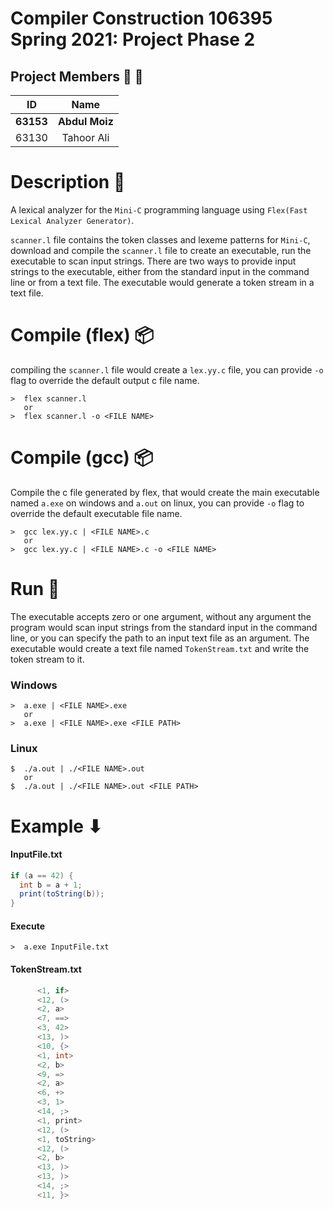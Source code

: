 # Compiler Construction 106395 Spring 2021: Project Phase 2

## Project Members 👨 👩

|    ID     |      Name      |
| :-------: | :------------: |
| **63153** | **Abdul Moiz** |
|   63130   |   Tahoor Ali   |

# Description 🔰

A lexical analyzer for the `Mini-C` programming language using `Flex(Fast Lexical Analyzer Generator)`.

`scanner.l` file contains the token classes and lexeme patterns for `Mini-C`, download and compile the `scanner.l` file to create an executable, run the executable to scan input strings. There are two ways to provide input strings to the executable, either from the standard input in the command line or from a text file. The executable would generate a token stream in a text file.

# Compile (flex) 📦

compiling the `scanner.l` file would create a `lex.yy.c` file, you can provide `-o` flag to override the default output c file name.

```
>  flex scanner.l
   or
>  flex scanner.l -o <FILE NAME>
```

# Compile (gcc) 📦

Compile the c file generated by flex, that would create the main executable named `a.exe` on windows and `a.out` on linux, you can provide `-o` flag to override the default executable file name.

```
>  gcc lex.yy.c | <FILE NAME>.c
   or
>  gcc lex.yy.c | <FILE NAME>.c -o <FILE NAME>
```

# Run 🔁

The executable accepts zero or one argument, without any argument the program would scan input strings from the standard input in the command line, or you can specify the path to an input text file as an argument. The executable would create a text file named `TokenStream.txt` and write the token stream to it.

### Windows

```
>  a.exe | <FILE NAME>.exe
   or
>  a.exe | <FILE NAME>.exe <FILE PATH>
```

### Linux

```
$  ./a.out | ./<FILE NAME>.out
   or
$  ./a.out | ./<FILE NAME>.out <FILE PATH>
```

# Example ⬇

#### InputFile.txt

```cs
if (a == 42) {
  int b = a + 1;
  print(toString(b));
}
```

#### Execute

```
>  a.exe InputFile.txt
```

#### TokenStream.txt

```c
      <1, if>
      <12, (>
      <2, a>
      <7, ==>
      <3, 42>
      <13, )>
      <10, {>
      <1, int>
      <2, b>
      <9, =>
      <2, a>
      <6, +>
      <3, 1>
      <14, ;>
      <1, print>
      <12, (>
      <1, toString>
      <12, (>
      <2, b>
      <13, )>
      <13, )>
      <14, ;>
      <11, }>
```
